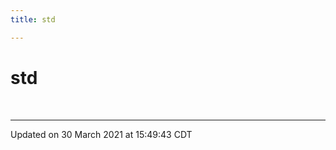 ```yaml
---
title: std

---
```


# std

<br>







-------------------------------

Updated on 30 March 2021 at 15:49:43 CDT
